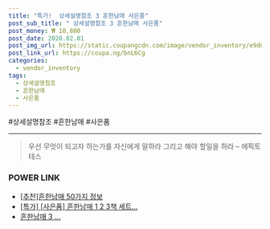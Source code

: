 ```yaml
--- 
title: "특가!  상세설명참조 3 흔한남매 사은품" 
post_sub_title: " 상세설명참조 3 흔한남매 사은품" 
post_money: ₩ 10,800 
post_date: 2020.02.01 
post_img_url: https://static.coupangcdn.com/image/vendor_inventory/e9d8/7f46e0e6775d2688ed346a3f10b9531e54264053cbb3447b04698db5d6d7.jpg 
post_link_url: https://coupa.ng/bnL6Cg 
categories: 
  - vendor_inventory 
tags: 
  - 상세설명참조 
  - 흔한남매 
  - 사은품 
--- 
```

  #상세설명참조 #흔한남매 #사은품 
<hr> 

> 우선 무엇이 되고자 하는가를 자신에게 말하라 그리고 해야 할일을 하라 – 에픽토테스 


### POWER LINK

* <a href="https://blog.naver.com/fasyy4321/221791962662" target="_blank">[추천]흔한남매 50가지 정보</a>
* <a href="https://blog.naver.com/an0733/221785795902" target="_blank">[특가] [사은품] 흔한남매 1 2 3책 세트...</a>
* <a href="https://blog.naver.com/sakai111/221785749404" target="_blank">흔한남매 3 ...</a>
